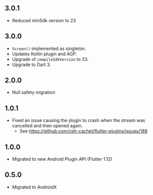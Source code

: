 ## 3.0.1

- Reduced minSdk version to 23

## 3.0.0

- `Screen()` implemented as singleton.
- Updates Kotlin plugin and AGP.
- Upgrade of `compileSdkVersion` to 33.
- Upgrade to Dart 3.

## 2.0.0

- Null safety migration

## 1.0.1

- Fixed an issue causing the plugin to crash when the stream was cancelled and then opened again.
  - See <https://github.com/cph-cachet/flutter-plugins/issues/188>

## 1.0.0

- Migrated to new Android Plugin API (Flutter 1.12)

## 0.5.0

- Migrated to AndroidX
